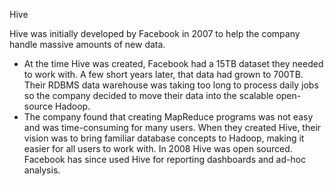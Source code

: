 

Hive

Hive was initially developed by Facebook in 2007 to help the company handle massive amounts of new data.

- At the time Hive was created, Facebook had a 15TB dataset they needed to work with. A few short years later, that data had grown to 700TB. Their RDBMS data warehouse was taking too long to process daily jobs so the company decided to move their data into the scalable open-source Hadoop.
- The company found that creating MapReduce programs was not easy and was time-consuming for many users. When they created Hive, their vision was to bring familiar database concepts to Hadoop, making it easier for all users to work with. In 2008 Hive was open sourced. Facebook has since used Hive for reporting dashboards and ad-hoc analysis.


	